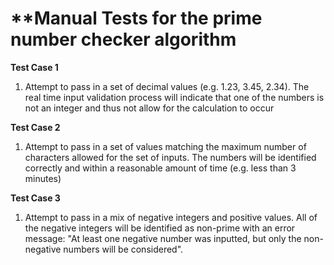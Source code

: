 # **Manual Tests for the prime number checker algorithm

**Test Case 1**
1. Attempt to pass in a set of decimal values (e.g. 1.23, 3.45, 2.34). The real time input validation process will indicate that one of the numbers is not an integer and thus not allow for the calculation to occur

**Test Case 2**
1. Attempt to pass in a set of values matching the maximum number of characters allowed for the set of inputs. The numbers will be identified correctly and within a reasonable amount of time (e.g. less than 3 minutes)

**Test Case 3**
1. Attempt to pass in a mix of negative integers and positive values. All of the negative integers will be identified as non-prime with an error message: "At least one negative number was inputted, but only the non-negative numbers will be considered".